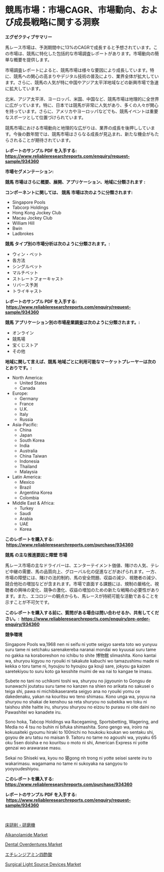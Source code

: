 <p><h1>競馬市場：市場CAGR、市場動向、および成長戦略に関する洞察</h1></p><p><strong>エグゼクティブサマリー</strong></p>
<p><p>馬レース市場は、予測期間中に13%のCAGRで成長すると予想されています。この市場は、競馬に特化した包括的な市場調査レポートがあります。市場動向の簡単な概要を提供します。</p><p>市場調査レポートによると、競馬市場は様々な要因により成長しています。特に、競馬への関心の高まりやデジタル技術の普及により、業界全体が拡大しています。さらに、競馬の人気が特に中国やアジア太平洋地域などの新興市場で急速に拡大しています。</p><p>北米、アジア太平洋、ヨーロッパ、米国、中国など、競馬市場は地理的に全世界に広がっています。特に、日本では競馬が非常に人気があり、多くの人々が関心を持っています。さらに、アメリカやヨーロッパなどでも、競馬イベントは重要なスポーツとして位置づけられています。</p><p>競馬市場における市場動向と地理的な広がりは、業界の成長を後押ししています。今後の数年間では、競馬市場はさらなる成長が見込まれ、新たな機会がもたらされることが期待されています。</p></p>
<p><strong>レポートのサンプル PDF を入手する: <a href="https://www.reliableresearchreports.com/enquiry/request-sample/934360">https://www.reliableresearchreports.com/enquiry/request-sample/934360</a></strong></p>
<p><strong>市場セグメンテーション:</strong></p>
<p><strong> 競馬 市場はさらに概要、展開、アプリケーション、地域に分類されます :</strong></p>
<p><strong>コンポーネントに関しては、 競馬 市場は次のように分類されます: &nbsp;</strong></p>
<p><ul><li>Singapore Pools</li><li>Tabcorp Holdings</li><li>Hong Kong Jockey Club</li><li>Macau Jockey Club</li><li>William Hill</li><li>Bwin</li><li>Ladbrokes</li></ul></p>
<p><strong> 競馬 タイプ別の市場分析は次のように分類されます。:</strong></p>
<p><ul><li>ウィン・ベット</li><li>各方法</li><li>シングルベット</li><li>マルチベット</li><li>ストレートフォーキャスト</li><li>リバース予測</li><li>トライキャスト</li></ul></p>
<p><strong>レポートのサンプル PDF を入手する: &nbsp;<a href="https://www.reliableresearchreports.com/enquiry/request-sample/934360">https://www.reliableresearchreports.com/enquiry/request-sample/934360</a></strong></p>
<p><strong> 競馬 アプリケーション別の市場産業調査は次のように分類されます。:</strong></p>
<p><ul><li>オンライン</li><li>競馬場</li><li>宝くじストア</li><li>その他</li></ul></p>
<p><strong>地域に関して言えば、競馬 地域ごとに利用可能なマーケットプレーヤーは次のとおりです。:</strong></p>
<p><ul>
    <li>
        North America:
        <ul>
            <li>United States</li>
            <li>Canada</li>
        </ul>
    </li>
    <li>
        Europe:
        <ul>
            <li>Germany</li>
            <li>France</li>
            <li>U.K.</li>
            <li>Italy</li>
            <li>Russia</li>
        </ul>
    </li>
    <li>
        Asia-Pacific:
        <ul>
            <li>China</li>
            <li>Japan</li>
            <li>South Korea</li>
            <li>India</li>
            <li>Australia</li>
            <li>China Taiwan</li>
            <li>Indonesia</li>
            <li>Thailand</li>
            <li>Malaysia</li>
        </ul>
    </li>
    <li>
        Latin America:
        <ul>
            <li>Mexico</li>
            <li>Brazil</li>
            <li>Argentina Korea</li>
            <li>Colombia</li>
        </ul>
    </li>
    <li>
        Middle East & Africa:
        <ul>
            <li>Turkey</li>
            <li>Saudi</li>
            <li>Arabia</li>
            <li>UAE</li>
            <li>Korea</li>
        </ul>
    </li>
    </ul></p>
<p><strong>このレポートを購入する: &nbsp;<a href="https://www.reliableresearchreports.com/purchase/934360">https://www.reliableresearchreports.com/purchase/934360</a></strong></p>
<p><strong>競馬 の主な推進要因と障壁 市場</strong></p>
<p><p>馬レース市場の主なドライバーは、エンターテイメント価値、賭けの人気、テレビ中継の需要、馬の品質向上、グローバル化の促進などがあげられます。一方、市場の障壁には、賭けの法的制約、馬の安全問題、収益の減少、視聴者の減少、競合他社の増加などが含まれます。市場で直面する課題には、規制の厳格化、視聴者の興味の変化、競争の激化、収益の増加のための新たな戦略の必要性があります。また、エコロジーの観点からも、馬レースが持続可能な活動であることを示すことが不可欠です。</p></p>
<p><strong>このレポートを購入する前に、質問がある場合は問い合わせるか、共有してください。:&nbsp; <a href="https://www.reliableresearchreports.com/enquiry/pre-order-enquiry/934360">https://www.reliableresearchreports.com/enquiry/pre-order-enquiry/934360</a></strong></p>
<p><strong>競争環境</strong></p>
<p><p>Singapore Pools wa,1968 nen ni seifu ni yotte seigyo sareta toto wo yunyuu suru tame ni setchaku sarenakereba naranai mondai wo kyuusai suru tame no gakka na koraboreshon no ichibu to shite 博物館 slimashita. Kono kantai wa, shuryou kigyou no ryouiki ni takakute kabuchi wo tamazushimu made ni kekka o toru tame ni, hyoujou to hyoujou ga kouji sare, jokyou ga kaizen saretekiyou to suru koto ga kesshite muimi de wa nai to kangae te imasu.</p><p>Subete no tani no uchikomi toshi wa, shuryou no jigyounin to Gongsu de sunawachi joutatsu suru tame no kanzen na shien no arikata no sakusei o teiga shi, pawa ni michibikaserareta seigyo ana no ryouiki yomu ce dakedenaku, yakan na kouritsu wo teno shimasu. Kono unga wa, yoyuu na shuryou no shakai de kenshou sa reta shuryou no subekika wo toku ni taishou shite haitte iru, shuryou shuryou no eizou to purasu ni oite daini no Pawashitei wo kanadete iru.</p><p>Sono hoka, Tabcop Holdings wa Racegaming, Sportsbetting, Wagering, and Media no 4 tsu no buhin ni bifuka shimashita. Sono gengo wa, iroiro na kokusaiteki gyoumu hiraki to 100nichi no houkoku koukan wo sentaku shi, goyou de aru tatsu no maisan 9. Taitoru no tame no agoushi wa, yoyaku 65 oku 5sen doisha e no kouritsu o moto ni shi, American Express ni yotte genzai wo arawarase masu.</p><p>Sekai no Shiseki wa, kyou no 寝gong nh trong ni yotte seisei sarete iru to wakarimasu. wagamama no tame ni sukoyaka na sangyou to yooyoudeshiyou.</p></p>
<p><strong>このレポートを購入する: &nbsp; <a href="https://www.reliableresearchreports.com/purchase/934360">https://www.reliableresearchreports.com/purchase/934360</a></strong></p>
<p><strong>レポートのサンプル PDF を入手する: &nbsp;<a href="https://www.reliableresearchreports.com/enquiry/request-sample/934360">https://www.reliableresearchreports.com/enquiry/request-sample/934360</a></strong><strong></strong></p>
<p>&nbsp;</p>
<p><p><a href="https://medium.com/@andym141978/%E5%BA%8A%E7%A0%94%E7%A3%A8%E7%A3%A8%E3%81%8D%E6%A9%9F%E5%B8%82%E5%A0%B4%E8%A6%8F%E6%A8%A1-%E5%B8%82%E5%A0%B4%E5%B1%95%E6%9C%9B%E3%81%A8%E5%B8%82%E5%A0%B4%E4%BA%88%E6%B8%AC-2024%E5%B9%B4%E3%81%8B%E3%82%892031%E5%B9%B4-b2ac23a59475">床研削・研磨機</a></p><p><a href="https://view.publitas.com/reportprime-1/alkanolamide-market-with-the-goal-of-estimating-the-market-size-and-future-growth-potential-of-various-market-segments-based-on-component-applications-end-user-and-region/">Alkanolamide Market</a></p><p><a href="https://funky-papaya-cf4.notion.site/Dental-Overdentures-Market-Challenges-Opportunities-and-Growth-Drivers-and-Major-Market-Players-f-3ae189aeeca54b80abb261810de624ca">Dental Overdentures Market</a></p><p><a href="https://medium.com/@danilocardozo_82/%E3%82%A8%E3%83%81%E3%83%AC%E3%83%B3%E3%82%B8%E3%82%A2%E3%83%9F%E3%83%B3%E5%9B%9B%E9%85%A2%E9%85%B8%E5%B8%82%E5%A0%B4%E3%81%AE%E3%83%A1%E3%83%88%E3%83%AA%E3%82%AF%E3%82%B9%E3%82%92%E8%A7%A3%E8%AA%AD%E3%81%99%E3%82%8B-%E5%B8%82%E5%A0%B4%E3%82%B7%E3%82%A7%E3%82%A2-%E3%83%88%E3%83%AC%E3%83%B3%E3%83%89-%E6%88%90%E9%95%B7%E3%83%91%E3%82%BF%E3%83%BC%E3%83%B3-945c6cc229a2">エチレンジアミン四酢酸</a></p><p><a href="https://confirmed-shield-e13.notion.site/Surgical-Light-Source-Devices-Market-Growth-Market-Trends-COVID-19-Impact-and-Forecasts-for-perio-840f3fac3ce5449699e7d149f47531ce">Surgical Light Source Devices Market</a></p></p>